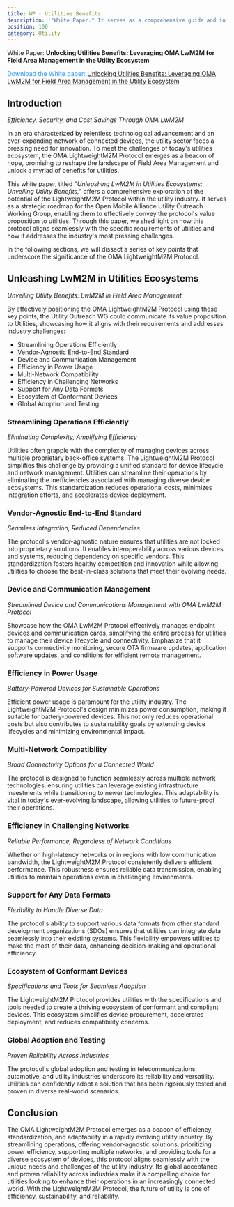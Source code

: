 ```yaml
---
title: WP - Utilities Benefits
description: '"White Paper." It serves as a comprehensive guide and informational resource focused on the OMA LightweightM2M Protocol and its applications in the utility sector.'
position: 100
category: Utility
---
```


White Paper: **Unlocking Utilities Benefits: Leveraging OMA LwM2M for Field Area Management in the Utility Ecosystem**

<alert>
  <p style="color:DodgerBlue;">
    Download the White paper:
    <a target="_blank" href="http://104.237.129.77/docs/OpenMobileAlliance/utility-outreach/dev-ou/ce22b81/utility-position/OMA-WP-LwM2M-Utilities-Benefits-20231001-A_full.pdf">
      Unlocking Utilities Benefits: Leveraging OMA LwM2M for Field Area Management in the Utility Ecosystem</a></p>
</alert>


## Introduction
*Efficiency, Security, and Cost Savings Through OMA LwM2M*

In an era characterized by relentless technological advancement and an ever-expanding network of connected devices, the utility sector faces a pressing need for innovation. To meet the challenges of today's utilities ecosystem, the OMA LightweightM2M Protocol emerges as a beacon of hope, promising to reshape the landscape of Field Area Management and unlock a myriad of benefits for utilities.

This white paper, titled *"Unleashing LwM2M in Utilities Ecosystems: Unveiling Utility Benefits,"* offers a comprehensive exploration of the potential of the LightweightM2M Protocol within the utility industry. It serves as a strategic roadmap for the Open Mobile Alliance Utility Outreach Working Group, enabling them to effectively convey the protocol's value proposition to utilities. Through this paper, we shed light on how this protocol aligns seamlessly with the specific requirements of utilities and how it addresses the industry's most pressing challenges.

In the following sections, we will dissect a series of key points that underscore the significance of the OMA LightweightM2M Protocol.

## Unleashing LwM2M in Utilities Ecosystems
*Unveiling Utility Benefits: LwM2M in Field Area Management*
 
By effectively positioning the OMA LightweightM2M Protocol using these key points, the Utility Outreach WG could communicate its value proposition to Utilities, showcasing how it aligns with their requirements and addresses industry challenges:
 
* Streamlining Operations Efficiently
* Vendor-Agnostic End-to-End Standard
* Device and Communication Management
* Efficiency in Power Usage
* Multi-Network Compatibility
* Efficiency in Challenging Networks
* Support for Any Data Formats
* Ecosystem of Conformant Devices
* Global Adoption and Testing

### Streamlining Operations Efficiently

*Eliminating Complexity, Amplifying Efficiency*

Utilities often grapple with the complexity of managing devices across multiple proprietary back-office systems. The LightweightM2M Protocol simplifies this challenge by providing a unified standard for device lifecycle and network management. Utilities can streamline their operations by eliminating the inefficiencies associated with managing diverse device ecosystems. This standardization reduces operational costs, minimizes integration efforts, and accelerates device deployment.

### Vendor-Agnostic End-to-End Standard

*Seamless Integration, Reduced Dependencies*

The protocol's vendor-agnostic nature ensures that utilities are not locked into proprietary solutions. It enables interoperability across various devices and systems, reducing dependency on specific vendors. This standardization fosters healthy competition and innovation while allowing utilities to choose the best-in-class solutions that meet their evolving needs.

### Device and Communication Management
*Streamlined Device and Communications Management with OMA LwM2M Protocol*

Showcase how the OMA LwM2M Protocol effectively manages endpoint devices and communication cards, simplifying the entire process for utilities to manage their device lifecycle and connectivity. Emphasize that it supports connectivity monitoring, secure OTA firmware updates, application software updates, and conditions for efficient remote management.

### Efficiency in Power Usage

*Battery-Powered Devices for Sustainable Operations*

Efficient power usage is paramount for the utility industry. The LightweightM2M Protocol's design minimizes power consumption, making it suitable for battery-powered devices. This not only reduces operational costs but also contributes to sustainability goals by extending device lifecycles and minimizing environmental impact.

### Multi-Network Compatibility

*Broad Connectivity Options for a Connected World*

The protocol is designed to function seamlessly across multiple network technologies, ensuring utilities can leverage existing infrastructure investments while transitioning to newer technologies. This adaptability is vital in today's ever-evolving landscape, allowing utilities to future-proof their operations.

### Efficiency in Challenging Networks

*Reliable Performance, Regardless of Network Conditions*

Whether on high-latency networks or in regions with low communication bandwidth, the LightweightM2M Protocol consistently delivers efficient performance. This robustness ensures reliable data transmission, enabling utilities to maintain operations even in challenging environments.

### Support for Any Data Formats

*Flexibility to Handle Diverse Data*

The protocol's ability to support various data formats from other standard development organizations (SDOs) ensures that utilities can integrate data seamlessly into their existing systems. This flexibility empowers utilities to make the most of their data, enhancing decision-making and operational efficiency.

### Ecosystem of Conformant Devices

*Specifications and Tools for Seamless Adoption*

The LightweightM2M Protocol provides utilities with the specifications and tools needed to create a thriving ecosystem of conformant and compliant devices. This ecosystem simplifies device procurement, accelerates deployment, and reduces compatibility concerns.

### Global Adoption and Testing

*Proven Reliability Across Industries*

The protocol's global adoption and testing in telecommunications, automotive, and utility industries underscore its reliability and versatility. Utilities can confidently adopt a solution that has been rigorously tested and proven in diverse real-world scenarios.

## Conclusion

The OMA LightweightM2M Protocol emerges as a beacon of efficiency, standardization, and adaptability in a rapidly evolving utility industry. By streamlining operations, offering vendor-agnostic solutions, prioritizing power efficiency, supporting multiple networks, and providing tools for a diverse ecosystem of devices, this protocol aligns seamlessly with the unique needs and challenges of the utility industry. Its global acceptance and proven reliability across industries make it a compelling choice for utilities looking to enhance their operations in an increasingly connected world. With the LightweightM2M Protocol, the future of utility is one of efficiency, sustainability, and reliability.


